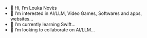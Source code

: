 - 👋 Hi, I’m Louka Novès
- 👀 I’m interested in AI/LLM, Video Games, Softwares and apps, websites...
- 🌱 I’m currently learning Swift...
- 💞️ I’m looking to collaborate on AI/LLM...


<!---
LoukaNoves/LoukaNoves is a ✨ special ✨ repository because its `README.md` (this file) appears on your GitHub profile.
You can click the Preview link to take a look at your changes.
--->
